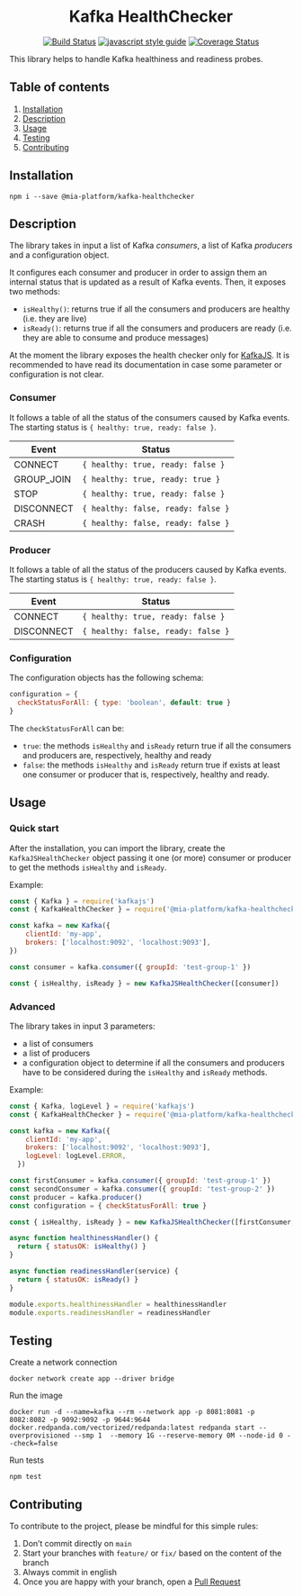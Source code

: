 <div align="center">

# Kafka HealthChecker

[![Build Status][github-actions-svg]][github-actions]
[![javascript style guide][standard-mia-svg]][standard-mia]
[![Coverage Status][coverall-svg]][coverall-io]

</div>

This library helps to handle Kafka healthiness and readiness probes.

## Table of contents
1. [Installation](#installation)
2. [Description](#description)
3. [Usage](#usage)
4. [Testing](#testing)
5. [Contributing](#contributing)

## Installation <a name="installation"></a>

```
npm i --save @mia-platform/kafka-healthchecker
```

## Description <a name="description"></a>
The library takes in input a list of Kafka *consumers*, a list of Kafka *producers* and a configuration object.

It configures each consumer and producer in order to assign them an internal status that is updated as a result of Kafka events. Then, it exposes two methods:
- `isHealthy()`: returns true if all the consumers and producers are healthy (i.e. they are live)
- `isReady()`: returns true if all the consumers and producers are ready (i.e. they are able to consume and produce messages)

At the moment the library exposes the health checker only for [KafkaJS](https://kafka.js.org/). It is recommended to have read its documentation in case some parameter or configuration is not clear.

### Consumer
It follows a table of all the status of the consumers caused by Kafka events. The starting status is `{ healthy: true, ready: false }`.

| Event | Status |
| ----------- | ----------- |
| CONNECT | `{ healthy: true, ready: false }` |
| GROUP_JOIN | `{ healthy: true, ready: true }` |
| STOP   | `{ healthy: true, ready: false }` |
| DISCONNECT | `{ healthy: false, ready: false }` |
| CRASH | `{ healthy: false, ready: false }` |

### Producer
It follows a table of all the status of the producers caused by Kafka events. The starting status is `{ healthy: true, ready: false }`.

| Event | Status |
| ----------- | ----------- |
| CONNECT | `{ healthy: true, ready: false }` |
| DISCONNECT | `{ healthy: false, ready: false }` |

### Configuration
The configuration objects has the following schema:

```javascript
configuration = {
  checkStatusForAll: { type: 'boolean', default: true }
}
```
The `checkStatusForAll` can be:
- `true`: the methods `isHealthy` and `isReady` return true if all the consumers and producers are, respectively, healthy and ready
- `false`: the methods `isHealthy` and `isReady` return true if exists at least one consumer or producer that is, respectively, healthy and ready.

## Usage <a name="usage"></a>

### Quick start
After the installation, you can import the library, create the `KafkaJSHealthChecker` object passing it one (or more) consumer or producer to get the methods `isHealthy` and `isReady`.

Example:

```javascript
const { Kafka } = require('kafkajs')
const { KafkaHealthChecker } = require('@mia-platform/kafka-healthchecker')

const kafka = new Kafka({
    clientId: 'my-app',
    brokers: ['localhost:9092', 'localhost:9093'],
})

const consumer = kafka.consumer({ groupId: 'test-group-1' })

const { isHealthy, isReady } = new KafkaJSHealthChecker([consumer])
```

### Advanced
The library takes in input 3 parameters:
- a list of consumers
- a list of producers
- a configuration object to determine if all the consumers and producers have to be considered during the `isHealthy` and `isReady` methods.

Example:

```javascript
const { Kafka, logLevel } = require('kafkajs')
const { KafkaHealthChecker } = require('@mia-platform/kafka-healthchecker')

const kafka = new Kafka({
    clientId: 'my-app',
    brokers: ['localhost:9092', 'localhost:9093'],
    logLevel: logLevel.ERROR,
  })

const firstConsumer = kafka.consumer({ groupId: 'test-group-1' })
const secondConsumer = kafka.consumer({ groupId: 'test-group-2' })
const producer = kafka.producer()
const configuration = { checkStatusForAll: true }

const { isHealthy, isReady } = new KafkaJSHealthChecker([firstConsumer, secondConsumer], [producer], configuration)

async function healthinessHandler() {
  return { statusOK: isHealthy() }
}

async function readinessHandler(service) {
  return { statusOK: isReady() }
}

module.exports.healthinessHandler = healthinessHandler
module.exports.readinessHandler = readinessHandler
```

## Testing <a name="testing"></a>

Create a network connection

```
docker network create app --driver bridge
```

Run the image
```
docker run -d --name=kafka --rm --network app -p 8081:8081 -p 8082:8082 -p 9092:9092 -p 9644:9644 docker.redpanda.com/vectorized/redpanda:latest redpanda start --overprovisioned --smp 1  --memory 1G --reserve-memory 0M --node-id 0 --check=false
```

Run tests

```
npm test
```

## Contributing <a name="contributing"></a>
To contribute to the project, please be mindful for this simple rules:
1. Don’t commit directly on `main`
2. Start your branches with `feature/` or `fix/` based on the content of the branch
3. Always commit in english
4. Once you are happy with your branch, open a [Pull Request][pull-request]

[standard-mia-svg]: https://img.shields.io/badge/code_style-standard--mia-orange.svg
[standard-mia]: https://github.com/mia-platform/eslint-config-mia

[coverall-svg]: https://coveralls.io/repos/github/mia-platform/kafka-healthchecker/badge.svg?branch=main
[coverall-io]: https://coveralls.io/github/mia-platform/kafka-healthchecker?branch=main

[github-actions-svg]: https://github.com/mia-platform/flow-manager-client/actions/workflows/node.js.yml/badge.svg
[github-actions]: https://github.com/mia-platform/kafka-healthchecker/actions

[pull-request]: https://github.com/mia-platform/kafka-healthchecker/pulls